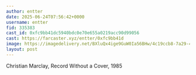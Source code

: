```yaml
---
author: entter
date: 2025-06-24T07:56:42+0000
username: entter
fid: 335383
cast_id: 0xfc9bb41dc5940bdc0e70e655a0219acc90d99056
cast: https://farcaster.xyz/entter/0xfc9bb41d
image: https://imagedelivery.net/BXluQx4ige9GuW0Ia56BHw/4c19ccb8-7a29-48d9-c966-0770e6576000/original
layout: post
---
```

Christian Marclay, Record Without a Cover, 1985  

<img src='https://imagedelivery.net/BXluQx4ige9GuW0Ia56BHw/4c19ccb8-7a29-48d9-c966-0770e6576000/original' alt='' referrerpolicy='no-referrer'/>